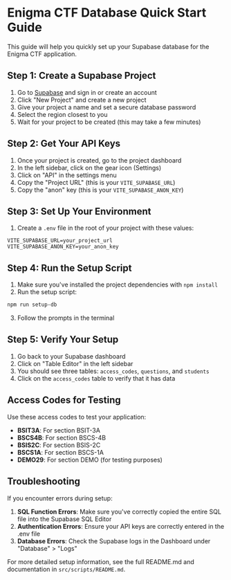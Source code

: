 # Enigma CTF Database Quick Start Guide

This guide will help you quickly set up your Supabase database for the Enigma CTF application.

## Step 1: Create a Supabase Project

1. Go to [Supabase](https://app.supabase.io) and sign in or create an account
2. Click "New Project" and create a new project
3. Give your project a name and set a secure database password
4. Select the region closest to you
5. Wait for your project to be created (this may take a few minutes)

## Step 2: Get Your API Keys

1. Once your project is created, go to the project dashboard
2. In the left sidebar, click on the gear icon (Settings)
3. Click on "API" in the settings menu
4. Copy the "Project URL" (this is your `VITE_SUPABASE_URL`)
5. Copy the "anon" key (this is your `VITE_SUPABASE_ANON_KEY`)

## Step 3: Set Up Your Environment

1. Create a `.env` file in the root of your project with these values:
```
VITE_SUPABASE_URL=your_project_url
VITE_SUPABASE_ANON_KEY=your_anon_key
```

## Step 4: Run the Setup Script

1. Make sure you've installed the project dependencies with `npm install`
2. Run the setup script:
```bash
npm run setup-db
```
3. Follow the prompts in the terminal

## Step 5: Verify Your Setup

1. Go back to your Supabase dashboard
2. Click on "Table Editor" in the left sidebar
3. You should see three tables: `access_codes`, `questions`, and `students`
4. Click on the `access_codes` table to verify that it has data

## Access Codes for Testing

Use these access codes to test your application:

- **BSIT3A**: For section BSIT-3A
- **BSCS4B**: For section BSCS-4B
- **BSIS2C**: For section BSIS-2C
- **BSCS1A**: For section BSCS-1A
- **DEMO29**: For section DEMO (for testing purposes)

## Troubleshooting

If you encounter errors during setup:

1. **SQL Function Errors**: Make sure you've correctly copied the entire SQL file into the Supabase SQL Editor
2. **Authentication Errors**: Ensure your API keys are correctly entered in the .env file
3. **Database Errors**: Check the Supabase logs in the Dashboard under "Database" > "Logs"

For more detailed setup information, see the full README.md and documentation in `src/scripts/README.md`. 
